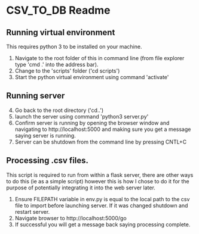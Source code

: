# CSV_TO_DB Readme

## Running virtual environment
This requires python 3 to be installed on your machine.
1. Navigate to the root folder of this in command line (from file explorer type 'cmd .' into the address bar).
2. Change to the 'scripts' folder ('cd scripts')
3. Start the python virtual environment using command 'activate'

## Running server
4. Go back to the root directory ('cd..')
5. launch the server using command 'python3 server.py'
6. Confirm server is running by opening the browser window and navigating to http://localhost:5000 and making sure you get a message saying server is running.
7. Server can be shutdown from the command line by pressing CNTL+C

## Processing .csv files.
This script is required to run from within a flask server, there are other ways to do this (ie as a simple script) however this is how I chose to do it for the purpose of potentially integrating it into the web server later.
1. Ensure FILEPATH variable in env.py is equal to the local path to the csv file to import before launching server. If it was changed shutdown and restart server.
2. Navigate browser to http://localhost:5000/go
3. If successful you will get a message back saying processing complete.

